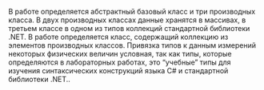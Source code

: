 В работе определяется абстрактный базовый класс и три производных класса. В двух
производных классах данные хранятся в массивах, в третьем классе в одном из типов
коллекций стандартной библиотеки .NET. В работе определяется класс, содержащий
коллекцию из элементов производных классов.
Привязка типов к данным измерений некоторых физических величин условная, так как типы,
которые определяются в лабораторных работах, это “учебные” типы для изучения
синтаксических конструкций языка C# и стандартной библиотеки .NET..
